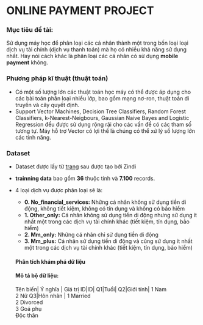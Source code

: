 # ONLINE PAYMENT PROJECT

### Mục tiêu đề tài:
Sử dụng máy học để phân loại các cá nhân thành một trong bốn loại loại dịch vụ tài chính (dịch vụ thanh toán) mà họ có nhiều khả năng sử dụng nhất. Hay nói cách khác là phân loại các cá nhân có sử dụng **mobile payment** không.

### Phương pháp kĩ thuật (thuật toán)
- Có một số lượng lớn các thuật toán học máy có thể được áp dụng cho các bài toán phân loại nhiều lớp, bao gồm mạng nơ-ron, thuật toán di truyền và cây quyết định.
- Support Vector Machines, Decision Tree Classifiers, Random Forest Classifiers, k-Nearest-Neigbours, Gaussian Naive Bayes and Logistic Regression đều được sử dụng rộng rãi cho các vấn đề có các tham số tương tự. Máy hỗ trợ Vector có lợi thế là chúng có thể xử lý số lượng lớn các tính năng.
### Dataset 
- Dataset được lấy từ [trang][datasetLink] sau được tạo bởi Zindi
- **trainning data** bao gồm **36** thuộc tính và **7.100** records.
- 4 loại dịch vụ được phân loại sẽ là: 
  - **0. No_financial_services:** Những cá nhân không sử dụng tiền di động, không tiết kiệm, không có tín dụng và không có bảo hiểm
  - **1. Other_only:** Cá nhân không sử dụng tiền di động nhưng sử dụng ít nhất một trong các dịch vụ tài chính khác (tiết kiệm, tín dụng, bảo hiểm)
  - **2. Mm_only:** Những cá nhân chỉ sử dụng tiền di động
  - **3. Mm_plus:** Cá nhân sử dụng tiền di động và cũng sử dụng ít nhất một trong các dịch vụ tài chính khác (tiết kiệm, tín dụng, bảo hiểm)

  #### Phân tích khám phá dữ liệu
  #### Mô tả bộ dữ liệu:
  Tên biến| Ý nghĩa | Giá trị
  ID|ID|<String>
  Q1|Tuổi|<Number>
  Q2|Giới tính| 1 Nam <br/> 2 Nữ
  Q3|Hôn nhân | 1 Married <br/> 2 Divorced <br/> 3 Goá phụ <br/> Độc thân



[datasetLink]: https://zindi.africa/competitions/mobile-money-and-financial-inclusion-in-tanzania-challenge